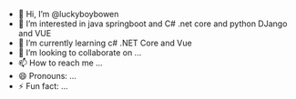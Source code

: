 - 👋 Hi, I’m @luckyboybowen
- 👀 I’m interested in java springboot and C# .net core and python  DJango and VUE
- 🌱 I’m currently learning c# .NET Core and Vue
- 💞️ I’m looking to collaborate on ...
- 📫 How to reach me ...
- 😄 Pronouns: ...
- ⚡ Fun fact: ...

<!---
luckyboybowen/luckyboybowen is a ✨ special ✨ repository because its `README.md` (this file) appears on your GitHub profile.
You can click the Preview link to take a look at your changes.
--->
